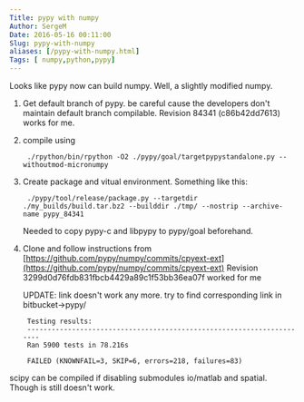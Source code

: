 ```yaml
---
Title: pypy with numpy
Author: SergeM
Date: 2016-05-16 00:11:00
Slug: pypy-with-numpy
aliases: [/pypy-with-numpy.html]
Tags: [ numpy,python,pypy]
---
```




Looks like pypy now can build numpy. Well, a slightly modified numpy.

1. Get default branch of pypy. be careful cause the developers don't maintain default branch compilable.
    Revision 84341 (c86b42dd7613) works for me.

2. compile using

        ./rpython/bin/rpython -O2 ./pypy/goal/targetpypystandalone.py --withoutmod-micronumpy

3. Create package and vitual environment. Something like this:

        ./pypy/tool/release/package.py --targetdir ./my_builds/build.tar.bz2 --builddir ./tmp/ --nostrip --archive-name pypy_84341

    Needed to copy pypy-c and libpypy to pypy/goal beforehand.

4. Clone and follow instructions from
    [https://github.com/pypy/numpy/commits/cpyext-ext](https://github.com/pypy/numpy/commits/cpyext-ext)
    Revision 3299d0d76fdb831fbcb4429a89c1f53bb36ea07f worked for me

    UPDATE: link doesn't work any more. try to find corresponding link in bitbucket->pypy/

        Testing results:
        ----------------------------------------------------------------------
        Ran 5900 tests in 78.216s

        FAILED (KNOWNFAIL=3, SKIP=6, errors=218, failures=83)


scipy can be compiled if disabling submodules io/matlab and spatial. Though is still doesn't work.
